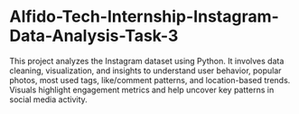 # Alfido-Tech-Internship-Instagram-Data-Analysis-Task-3
This project analyzes the Instagram dataset using Python. It involves data cleaning, visualization, and insights to understand user behavior, popular photos, most used tags, like/comment patterns, and location-based trends. Visuals highlight engagement metrics and help uncover key patterns in social media activity.

